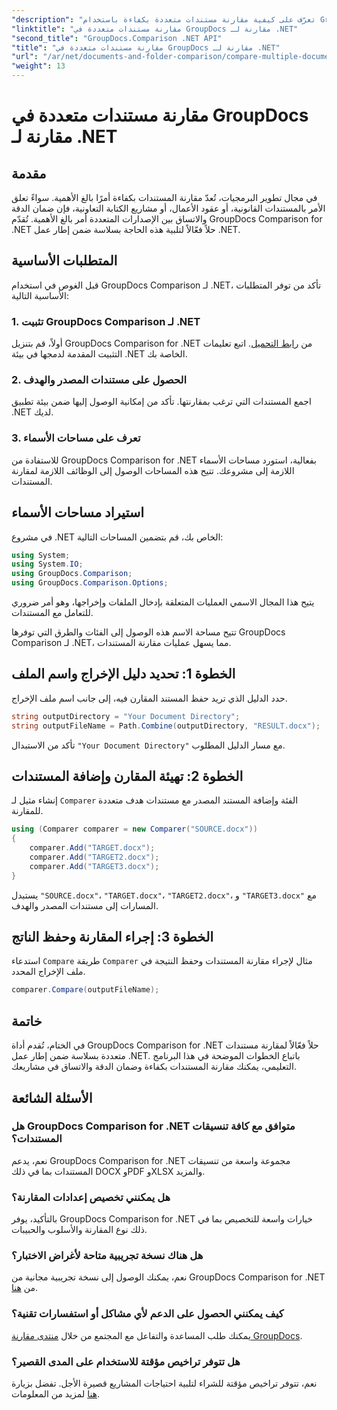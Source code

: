 ```yaml
---
"description": "تعرّف على كيفية مقارنة مستندات متعددة بكفاءة باستخدام GroupDocs Comparison for .NET. اتبع دليلنا خطوة بخطوة للتكامل السلس."
"linktitle": "مقارنة مستندات متعددة في GroupDocs مقارنة لـ .NET"
"second_title": "GroupDocs.Comparison .NET API"
"title": "مقارنة مستندات متعددة في GroupDocs مقارنة لـ .NET"
"url": "/ar/net/documents-and-folder-comparison/compare-multiple-documents-dotnet/"
"weight": 13
---
```


# مقارنة مستندات متعددة في GroupDocs مقارنة لـ .NET

## مقدمة
في مجال تطوير البرمجيات، تُعدّ مقارنة المستندات بكفاءة أمرًا بالغ الأهمية. سواءً تعلق الأمر بالمستندات القانونية، أو عقود الأعمال، أو مشاريع الكتابة التعاونية، فإن ضمان الدقة والاتساق بين الإصدارات المتعددة أمر بالغ الأهمية. تُقدّم GroupDocs Comparison for .NET حلاً فعّالاً لتلبية هذه الحاجة بسلاسة ضمن إطار عمل .NET.
## المتطلبات الأساسية
قبل الغوص في استخدام GroupDocs Comparison لـ .NET، تأكد من توفر المتطلبات الأساسية التالية:
### 1. تثبيت GroupDocs Comparison لـ .NET
أولاً، قم بتنزيل GroupDocs Comparison for .NET من [رابط التحميل](https://releases.groupdocs.com/comparison/net/). اتبع تعليمات التثبيت المقدمة لدمجها في بيئة .NET الخاصة بك.
### 2. الحصول على مستندات المصدر والهدف
اجمع المستندات التي ترغب بمقارنتها. تأكد من إمكانية الوصول إليها ضمن بيئة تطبيق .NET لديك.
### 3. تعرف على مساحات الأسماء
للاستفادة من GroupDocs Comparison for .NET بفعالية، استورد مساحات الأسماء اللازمة إلى مشروعك. تتيح هذه المساحات الوصول إلى الوظائف اللازمة لمقارنة المستندات.

## استيراد مساحات الأسماء
في مشروع .NET الخاص بك، قم بتضمين المساحات التالية:

```csharp
using System;
using System.IO;
using GroupDocs.Comparison;
using GroupDocs.Comparison.Options;
```
يتيح هذا المجال الاسمي العمليات المتعلقة بإدخال الملفات وإخراجها، وهو أمر ضروري للتعامل مع المستندات.

تتيح مساحة الاسم هذه الوصول إلى الفئات والطرق التي توفرها GroupDocs Comparison لـ .NET، مما يسهل عمليات مقارنة المستندات.
## الخطوة 1: تحديد دليل الإخراج واسم الملف
حدد الدليل الذي تريد حفظ المستند المقارن فيه، إلى جانب اسم ملف الإخراج.
```csharp
string outputDirectory = "Your Document Directory";
string outputFileName = Path.Combine(outputDirectory, "RESULT.docx");
```
تأكد من الاستبدال `"Your Document Directory"` مع مسار الدليل المطلوب.
## الخطوة 2: تهيئة المقارن وإضافة المستندات
إنشاء مثيل لـ `Comparer` الفئة وإضافة المستند المصدر مع مستندات هدف متعددة للمقارنة.
```csharp
using (Comparer comparer = new Comparer("SOURCE.docx"))
{
    comparer.Add("TARGET.docx");
    comparer.Add("TARGET2.docx");
    comparer.Add("TARGET3.docx");
}
```
يستبدل `"SOURCE.docx"`، `"TARGET.docx"`، `"TARGET2.docx"`، و `"TARGET3.docx"` مع المسارات إلى مستندات المصدر والهدف.
## الخطوة 3: إجراء المقارنة وحفظ الناتج
استدعاء `Compare` طريقة `Comparer` مثال لإجراء مقارنة المستندات وحفظ النتيجة في ملف الإخراج المحدد.
```csharp
comparer.Compare(outputFileName);
```

## خاتمة
في الختام، تُقدم أداة GroupDocs Comparison for .NET حلاً فعّالاً لمقارنة مستندات متعددة بسلاسة ضمن إطار عمل .NET. باتباع الخطوات الموضحة في هذا البرنامج التعليمي، يمكنك مقارنة المستندات بكفاءة وضمان الدقة والاتساق في مشاريعك.
## الأسئلة الشائعة
### هل GroupDocs Comparison for .NET متوافق مع كافة تنسيقات المستندات؟
نعم، يدعم GroupDocs Comparison for .NET مجموعة واسعة من تنسيقات المستندات بما في ذلك DOCX وPDF وXLSX والمزيد.
### هل يمكنني تخصيص إعدادات المقارنة؟
بالتأكيد، يوفر GroupDocs Comparison for .NET خيارات واسعة للتخصيص بما في ذلك نوع المقارنة والأسلوب والحبيبات.
### هل هناك نسخة تجريبية متاحة لأغراض الاختبار؟
نعم، يمكنك الوصول إلى نسخة تجريبية مجانية من GroupDocs Comparison for .NET من [هنا](https://releases.groupdocs.com/).
### كيف يمكنني الحصول على الدعم لأي مشاكل أو استفسارات تقنية؟
يمكنك طلب المساعدة والتفاعل مع المجتمع من خلال [منتدى مقارنة GroupDocs](https://forum.groupdocs.com/c/comparison/12).
### هل تتوفر تراخيص مؤقتة للاستخدام على المدى القصير؟
نعم، تتوفر تراخيص مؤقتة للشراء لتلبية احتياجات المشاريع قصيرة الأجل. تفضل بزيارة [هنا](https://purchase.groupdocs.com/temporary-license/) لمزيد من المعلومات.